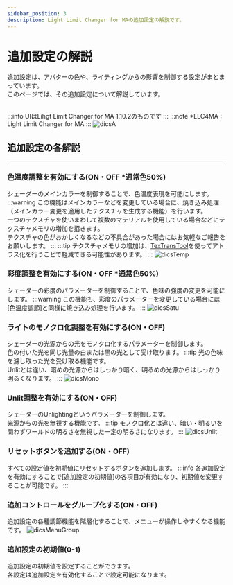 ```yaml
---
sidebar_position: 3
description: Light Limit Changer for MAの追加設定の解説です。
---
```


# 追加設定の解説
追加設定は、アバターの色や、ライティングからの影響を制御する設定がまとまっています。  
このページでは、その追加設定について解説しています。
<br></br>

:::info
UIはLihgt Limit Changer for MA 1.10.2のものです
:::
:::note
*LLC4MA : Light Limit Changer for MA
:::
![dicsA](/img/docs/description/disc_llcui.png)

## 追加設定の各解説
----
### 色温度調整を有効にする(ON・OFF *通常色50%)
シェーダーのメインカラーを制御することで、色温度表現を可能にします。
:::warning
この機能はメインカラーなどを変更している場合に、焼き込み処理（メインカラー変更を適用したテクスチャを生成する機能）を行います。  
一つのテクスチャを使いまわして複数のマテリアルを使用している場合などにテクスチャメモリの増加を招きます。  
テクスチャの色がおかしくなるなどの不具合があった場合にはお気軽なご報告をお願いします。
:::
:::tip
テクスチャメモリの増加は、[TexTransTool](https://ttt.rs64.net/)を使ってアトラス化を行うことで軽減できる可能性があります。
:::
![dicsTemp](/img/docs/description/disc_temp.webp)

### 彩度調整を有効にする(ON・OFF *通常色50%)
シェーダーの彩度のパラメーターを制御することで、色味の強度の変更を可能にします。
:::warning
この機能も、彩度のパラメーターを変更している場合には[色温度調節]と同様に焼き込み処理を行います。
:::
![dicsSatu](/img/docs/description/disc_satu.webp)

### ライトのモノクロ化調整を有効にする(ON・OFF)
シェーダーの光源からの光をモノクロ化するパラメーターを制御します。  
色の付いた光を同じ光量の白または黒の光として受け取ります。
:::tip
光の色味を濾し取った光を受け取る機能です。  
Unlitとは違い、暗めの光源からはしっかり暗く、明るめの光源からはしっかり明るくなります。
:::
![dicsMono](/img/docs/description/disc_mono.webp)

### Unlit調整を有効にする(ON・OFF)
シェーダーのUnlightingというパラメーターを制御します。  
光源からの光を無視する機能です。
:::tip
モノクロ化とは違い、暗い・明るいを問わずワールドの明るさを無視した一定の明るさになります。
:::
![dicsUnlit](/img/docs/description/disc_unlit.webp)

### リセットボタンを追加する(ON・OFF)
すべての設定値を初期値にリセットするボタンを追加します。
:::info
各追加設定を有効にすることで[追加設定の初期値]の各項目が有効になり、初期値を変更することが可能です。
:::


### 追加コントロールをグループ化する(ON・OFF)
追加設定の各種調節機能を階層化することで、メニューが操作しやすくなる機能です。
![dicsMenuGroup](/img/docs/description/disc_menugroup.webp)

### 追加設定の初期値(0-1)
追加設定の初期値を設定することができます。  
各設定は追加設定を有効化することで設定可能になります。